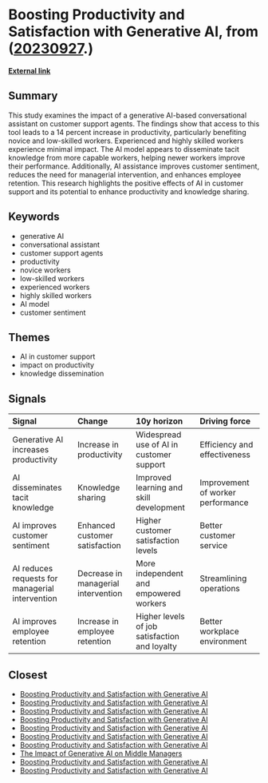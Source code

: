 # __Boosting Productivity and Satisfaction with Generative AI__, from ([20230927](https://kghosh.substack.com/p/20230927).)

__[External link](https://www.nber.org/papers/w31161?utm_source=substack&utm_medium=email)__



## Summary

This study examines the impact of a generative AI-based conversational assistant on customer support agents. The findings show that access to this tool leads to a 14 percent increase in productivity, particularly benefiting novice and low-skilled workers. Experienced and highly skilled workers experience minimal impact. The AI model appears to disseminate tacit knowledge from more capable workers, helping newer workers improve their performance. Additionally, AI assistance improves customer sentiment, reduces the need for managerial intervention, and enhances employee retention. This research highlights the positive effects of AI in customer support and its potential to enhance productivity and knowledge sharing.

## Keywords

* generative AI
* conversational assistant
* customer support agents
* productivity
* novice workers
* low-skilled workers
* experienced workers
* highly skilled workers
* AI model
* customer sentiment

## Themes

* AI in customer support
* impact on productivity
* knowledge dissemination

## Signals

| Signal                                          | Change                              | 10y horizon                                   | Driving force                     |
|:------------------------------------------------|:------------------------------------|:----------------------------------------------|:----------------------------------|
| Generative AI increases productivity            | Increase in productivity            | Widespread use of AI in customer support      | Efficiency and effectiveness      |
| AI disseminates tacit knowledge                 | Knowledge sharing                   | Improved learning and skill development       | Improvement of worker performance |
| AI improves customer sentiment                  | Enhanced customer satisfaction      | Higher customer satisfaction levels           | Better customer service           |
| AI reduces requests for managerial intervention | Decrease in managerial intervention | More independent and empowered workers        | Streamlining operations           |
| AI improves employee retention                  | Increase in employee retention      | Higher levels of job satisfaction and loyalty | Better workplace environment      |

## Closest

* [Boosting Productivity and Satisfaction with Generative AI](01bec9add8819c277aad7d7ba19983f7)
* [Boosting Productivity and Satisfaction with Generative AI](01bec9add8819c277aad7d7ba19983f7)
* [Boosting Productivity and Satisfaction with Generative AI](01bec9add8819c277aad7d7ba19983f7)
* [Boosting Productivity and Satisfaction with Generative AI](01bec9add8819c277aad7d7ba19983f7)
* [Boosting Productivity and Satisfaction with Generative AI](01bec9add8819c277aad7d7ba19983f7)
* [Boosting Productivity and Satisfaction with Generative AI](01bec9add8819c277aad7d7ba19983f7)
* [Boosting Productivity and Satisfaction with Generative AI](01bec9add8819c277aad7d7ba19983f7)
* [The Impact of Generative AI on Middle Managers](4427e1d7ce3ce8d0a6f40cb808f69b6a)
* [Boosting Productivity and Satisfaction with Generative AI](01bec9add8819c277aad7d7ba19983f7)
* [Boosting Productivity and Satisfaction with Generative AI](01bec9add8819c277aad7d7ba19983f7)